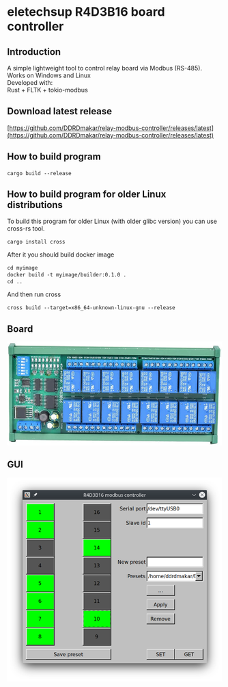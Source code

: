 # eletechsup R4D3B16 board controller
## Introduction
A simple lightweight tool to control relay board via Modbus (RS-485).  
Works on Windows and Linux  
Developed with:  
Rust + FLTK + tokio-modbus  
## Download latest release
[https://github.com/DDRDmakar/relay-modbus-controller/releases/latest](https://github.com/DDRDmakar/relay-modbus-controller/releases/latest)  
## How to build program
```
cargo build --release
```  
## How to build program for older Linux distributions
To build this program for older Linux (with older glibc version) you can use cross-rs tool.  
```
cargo install cross
```  
After it you should build docker image
```
cd myimage
docker build -t myimage/builder:0.1.0 .
cd ..
```  
And then run cross
```
cross build --target=x86_64-unknown-linux-gnu --release
```  
## Board
![Alt text](img/board.jpg?raw=true "Board")  
## GUI
![Alt text](img/window.png?raw=true "GUI")  
